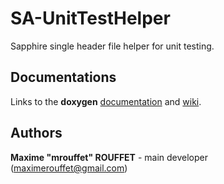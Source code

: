 # SA-UnitTestHelper

Sapphire single header file helper for unit testing.

## Documentations

Links to the **doxygen** [documentation](https://sapphire-devteam.github.io/SA-UnitTestHelper/) and [wiki](https://github.com/sapphire-devteam/SA-UnitTestHelper/wiki).

## Authors

**Maxime "mrouffet" ROUFFET** - main developer (maximerouffet@gmail.com)
